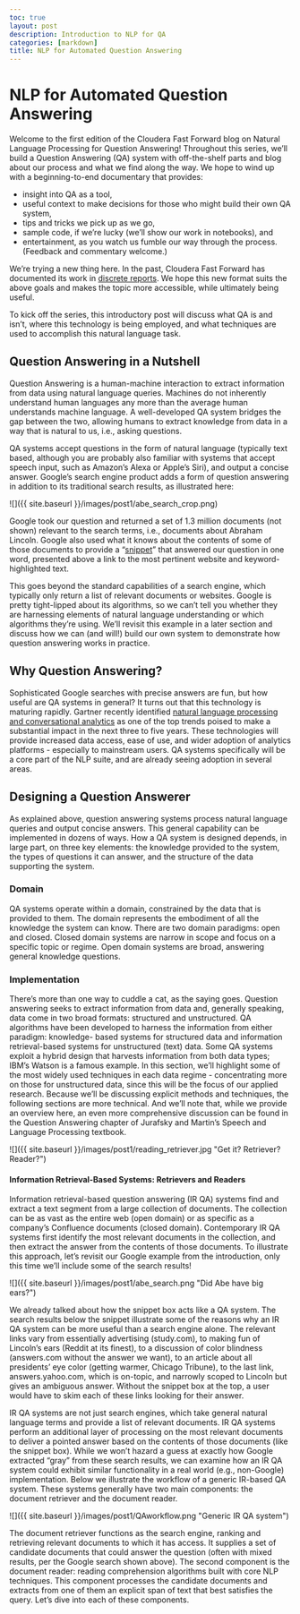 ```yaml
---
toc: true
layout: post
description: Introduction to NLP for QA
categories: [markdown]
title: NLP for Automated Question Answering
---
```

# NLP for Automated Question Answering

Welcome to the first edition of the Cloudera Fast Forward blog on Natural Language Processing for Question Answering! Throughout this series, we’ll build a Question Answering (QA) system with off-the-shelf parts and blog about our process and what we find along the way. We hope to wind up with a beginning-to-end documentary that provides:

- insight into QA as a tool, 
- useful context to make decisions for those who might build their own QA
 system,
- tips and tricks we pick up as we go,
- sample code, if we’re lucky (we’ll show our work in notebooks), and
- entertainment, as you watch us fumble our way through the process. (Feedback
 and commentary welcome.)

We’re trying a new thing here. In the past, Cloudera Fast Forward has
 documented its work in [discrete reports](https://www.cloudera.com/products/fast-forward-labs-research/fast-forward-labs-research-reports.html). 
 We hope this new format suits the above goals and makes the topic more
  accessible, while ultimately being useful. 

To kick off the series, this introductory post will discuss what QA is and isn’t, where this technology is being employed, and what techniques are used to accomplish this natural language task. 

## Question Answering in a Nutshell
Question Answering is a human-machine interaction to extract information from 
data using natural language queries. Machines do not inherently understand human
 languages any more than the average human understands machine language. A 
 well-developed QA system bridges the gap between the two, allowing humans to 
 extract knowledge from data in a way that is natural to us, i.e., asking questions. 

QA systems accept questions in the form of natural language (typically text 
based, although you are probably also familiar with systems that accept speech 
input, such as Amazon’s Alexa or Apple’s Siri), and output a concise answer. 
Google’s search engine product adds a form of question answering in addition to 
its traditional search results, as illustrated here: 

![]({{ site.baseurl }}/images/post1/abe_search_crop.png)

Google took our question and returned a set of 1.3 million documents (not shown)
 relevant to the search terms, i.e., documents about Abraham Lincoln. 
 Google also used what it knows about the contents of some of those documents 
 to provide a “[snippet](https://support.google.com/websearch/answer/9351707?p=featured_snippets)” 
 that answered our question in one word, presented above 
 a link to the most pertinent website and keyword-highlighted text. 

This goes beyond the standard capabilities of a search engine, which typically only return a list of relevant documents or websites. Google is pretty tight-lipped about its algorithms, so we can’t tell you whether they are harnessing elements of natural language understanding or which algorithms they’re using. We’ll revisit this example in a later section and discuss how we can (and will!) build our own system to demonstrate how question answering works in practice. 


## Why Question Answering? 
Sophisticated Google searches with precise answers are fun, but how useful are 
QA systems in general? It turns out that this technology is maturing rapidly. 
Gartner recently identified [natural language processing and conversational 
analytics](https://www.gartner.com/smarterwithgartner/gartner-top-10-data-analytics-trends/) 
as one of the top trends poised to make a substantial impact in the 
next three to five years.  These technologies will provide increased data access, 
ease of use, and wider adoption of analytics platforms - especially to 
mainstream users. QA systems specifically will be a core part of the NLP suite, 
and are already seeing adoption in several areas.


## Designing a Question Answerer 
As explained above, question answering systems process natural language queries and output concise answers. This general capability can be implemented in dozens of ways. How a QA system is designed depends, in large part, on three key elements: the knowledge provided to the system, the types of questions it can answer, and the structure of the data supporting the system.  

### Domain
QA systems operate within a domain, constrained by the data that is provided to 
them. The domain represents the embodiment of all the knowledge the system can 
know. There are two domain paradigms: open and closed. Closed domain systems 
are narrow in scope and focus on a specific topic or regime. Open domain systems 
are broad, answering general knowledge questions. 


### Implementation 
There’s more than one way to cuddle a cat, as the saying goes. Question 
answering seeks to extract information from data and, generally speaking, data 
come in two broad formats: structured and unstructured. QA algorithms have been 
developed to harness the information from either paradigm: knowledge- based 
systems for structured data and information retrieval-based systems for 
unstructured (text) data. Some QA systems exploit a hybrid design that harvests 
information from both data types; IBM’s Watson is a famous example. In this 
section, we’ll highlight some of the most widely used techniques in each data 
regime - concentrating more on those for unstructured data, since this will be 
the focus of our applied research. Because we’ll be discussing explicit methods 
and techniques, the following sections are more technical. And we’ll note that, 
while we provide an overview here, an even more comprehensive discussion can be 
found in the Question Answering chapter of Jurafsky and Martin’s Speech and 
Language Processing textbook. 


![]({{ site.baseurl }}/images/post1/reading_retriever.jpg "Get it? Retriever? Reader?")

#### Information Retrieval-Based Systems: Retrievers and Readers

Information retrieval-based question answering (IR QA) systems find and extract 
a text segment from a large collection of documents. The collection can be as 
vast as the entire web (open domain) or as specific as a company’s Confluence 
documents (closed domain). Contemporary IR QA systems first identify the most 
relevant documents in the collection, and then extract the answer from the 
contents of those documents. To illustrate this approach, let’s revisit our 
Google example from the introduction, only this time we’ll include some of the 
search results!

![]({{ site.baseurl }}/images/post1/abe_search.png "Did Abe have big
 ears?")


We already talked about how the snippet box acts like a QA system. 
The search results below the snippet illustrate some of the reasons why an IR QA 
system can be more useful than a search engine alone. The relevant links vary 
from essentially advertising (study.com), to making fun of Lincoln’s ears 
(Reddit at its finest), to a discussion of color blindness (answers.com without 
the answer we want), to an article about all presidents’ eye color (getting 
warmer, Chicago Tribune), to the last link, answers.yahoo.com, which is on-topic, 
and narrowly scoped to Lincoln but gives an ambiguous answer. Without the 
snippet box at the top, a user would have to skim each of these links looking 
for their answer. 

IR QA systems are not just search engines, which take general natural language 
terms and provide a list of relevant documents. IR QA systems perform an 
additional layer of processing on the most relevant documents to deliver a 
pointed answer based on the contents of those documents (like the snippet box). 
While we won’t hazard a guess at exactly how Google extracted “gray” from these 
search results, we can examine how an IR QA system could exhibit similar 
functionality in a real world (e.g., non-Google) implementation. Below we 
illustrate the workflow of a generic IR-based QA system. These systems generally 
have two main components: the document retriever and the document reader.  

![]({{ site.baseurl }}/images/post1/QAworkflow.png "Generic IR QA
 system")


The document retriever functions as the search engine, ranking and retrieving 
relevant documents to which it has access. It supplies a set of candidate 
documents that could answer the question (often with mixed results, per the 
Google search shown above). The second component is the document reader: 
reading comprehension algorithms built with core NLP techniques. This component 
processes the candidate documents and extracts from one of them an explicit span 
of text that best satisfies the query. Let’s dive into each of these components. 